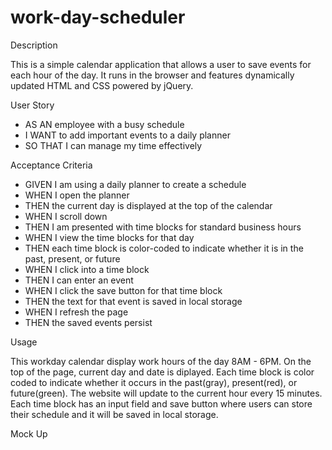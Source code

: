# work-day-scheduler

Description

This is a simple calendar application that allows a user to save events for each hour of the day. It runs in the browser and features dynamically updated HTML and CSS powered by jQuery.

User Story

- AS AN employee with a busy schedule
- I WANT to add important events to a daily planner
- SO THAT I can manage my time effectively

Acceptance Criteria

- GIVEN I am using a daily planner to create a schedule
- WHEN I open the planner
- THEN the current day is displayed at the top of the calendar
- WHEN I scroll down
- THEN I am presented with time blocks for standard business hours
- WHEN I view the time blocks for that day
- THEN each time block is color-coded to indicate whether it is in the past, present, or future
- WHEN I click into a time block
- THEN I can enter an event
- WHEN I click the save button for that time block
- THEN the text for that event is saved in local storage
- WHEN I refresh the page
- THEN the saved events persist

Usage

This workday calendar display work hours of the day 8AM - 6PM.
On the top of the page, current day and date is diplayed.
Each time block is color coded to indicate whether it occurs in the past(gray), present(red), or future(green).
The website will update to the current hour every 15 minutes.
Each time block has an input field and save button where users can store their schedule and it will be saved in local storage. 


Mock Up

